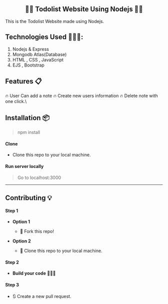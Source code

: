 <h2 align="center">✍🏽 Todolist Website Using Nodejs 👨‍💻</h2>

<p>This is the Todolist Website made using Nodejs.</p>






## Technologies Used 👨🏽‍💻:
1. Nodejs & Express
2. Mongodb Atlas(Database)
3. HTML , CSS , JavaScript
4. EJS , Bootstrap


## Features 📋
🔥 User Can add  a note
🔥 Create new users information
🔥 Delete note with one click.\



## Installation 📦

>npm install 

#### Clone

- Clone this repo to your local machine.

#### Run server locally

> Go to localhost:3000





----

## Contributing 💡


#### Step 1

- **Option 1**
    - 🍴 Fork this repo!

- **Option 2**
    - 👯 Clone this repo to your local machine.


#### Step 2

- **Build your code** 🔨🔨🔨

#### Step 3

- 🔃 Create a new pull request.
